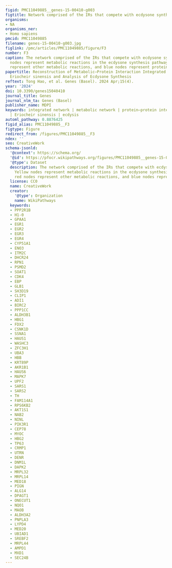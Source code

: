 ```yaml
---
figid: PMC11049885__genes-15-00410-g003
figtitle: Network comprised of the IRs that compete with ecdysone synthesis
organisms:
- NA
organisms_ner:
- Homo sapiens
pmcid: PMC11049885
filename: genes-15-00410-g003.jpg
figlink: /pmc/articles/PMC11049885/figure/F3
number: F3
caption: The network comprised of the IRs that compete with ecdysone synthesis. Yellow
  nodes represent metabolic reactions in the ecdysone synthesis pathway, red nodes
  represent other metabolic reactions, and blue nodes represent proteins
papertitle: Reconstruction of Metabolic–Protein Interaction Integrated Network of
  Eriocheir sinensis and Analysis of Ecdysone Synthesis
reftext: Tong Hao, et al. Genes (Basel). 2024 Apr;15(4).
year: '2024'
doi: 10.3390/genes15040410
journal_title: Genes
journal_nlm_ta: Genes (Basel)
publisher_name: MDPI
keywords: integrated network | metabolic network | protein–protein interaction network
  | Eriocheir sinensis | ecdysis
automl_pathway: 0.8876425
figid_alias: PMC11049885__F3
figtype: Figure
redirect_from: /figures/PMC11049885__F3
ndex: ''
seo: CreativeWork
schema-jsonld:
  '@context': https://schema.org/
  '@id': https://pfocr.wikipathways.org/figures/PMC11049885__genes-15-00410-g003.html
  '@type': Dataset
  description: The network comprised of the IRs that compete with ecdysone synthesis.
    Yellow nodes represent metabolic reactions in the ecdysone synthesis pathway,
    red nodes represent other metabolic reactions, and blue nodes represent proteins
  license: CC0
  name: CreativeWork
  creator:
    '@type': Organization
    name: WikiPathways
  keywords:
  - PPP2R1B
  - H1-0
  - GPAA1
  - EGR1
  - EGR2
  - EGR3
  - EGR4
  - CYP51A1
  - ENO3
  - ITM2C
  - DHCR24
  - RPN1
  - PSMD2
  - SOAT1
  - CDK4
  - EBP
  - GLB1
  - SH3D19
  - CLIP1
  - ADI1
  - BIRC2
  - PPP1CC
  - ALDH3B1
  - HBG1
  - FDX2
  - CSNK1D
  - SSNA1
  - HAUS1
  - WASHC3
  - ZFC3H1
  - UBA3
  - HBB
  - KRT89P
  - AKR1B1
  - HAUS6
  - MAPK7
  - UPF2
  - SARS1
  - SARS2
  - TH
  - FAM114A1
  - RPS6KB2
  - AKT1S1
  - NAB2
  - NINL
  - PIK3R1
  - CEP78
  - MYOC
  - HBG2
  - TP63
  - CRMP1
  - UTRN
  - DENR
  - DNM1L
  - DAPK2
  - MRPL32
  - MRPL14
  - MED18
  - PIGN
  - ALG14
  - DPAGT1
  - ONECUT1
  - NQO1
  - MAOB
  - ALDH3A2
  - PNPLA3
  - LYPD4
  - MED20
  - UBIAD1
  - SREBF2
  - MRPL44
  - AMPD1
  - MXD1
  - SEC24B
---
```

